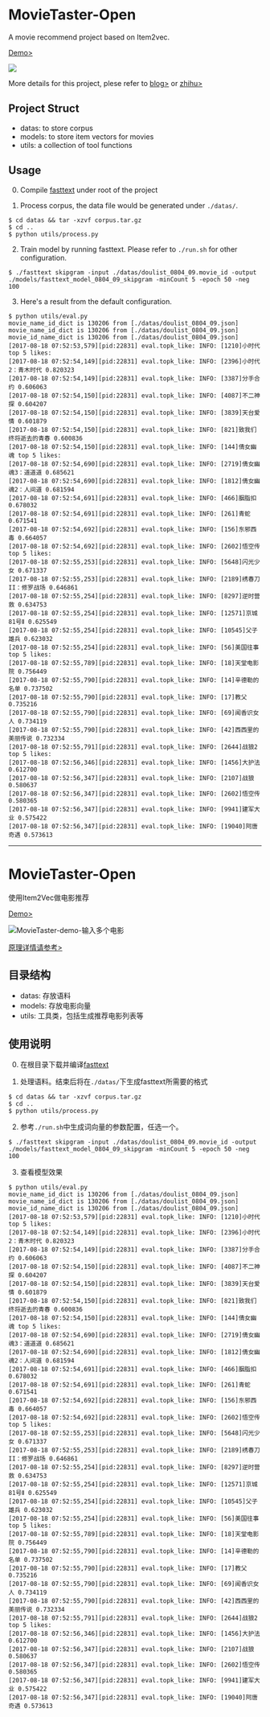 # MovieTaster-Open

A movie recommend project based on Item2vec.

[Demo>](https://movietaster.leanapp.cn/movies/)

<img src="/recommend_multiple.jpg" />

More details for this project, plese refer to [blog>](https://lujiaying.github.io/posts/2017/08/MovieTaster/) or [zhihu>](https://zhuanlan.zhihu.com/p/28491088)

## Project Struct
- datas:  to store corpus
- models: to store item vectors for movies
- utils: a collection of tool functions


## Usage

0. Compile [fasttext](https://github.com/facebookresearch/fastText) under root of the project

1. Process corpus, the data file would be generated under ```./datas/```.

```
$ cd datas && tar -xzvf corpus.tar.gz
$ cd ..
$ python utils/process.py
```

2. Train model by running fasttext. Please refer to ```./run.sh``` for other configuration.

```
$ ./fasttext skipgram -input ./datas/doulist_0804_09.movie_id -output ./models/fasttext_model_0804_09_skipgram -minCount 5 -epoch 50 -neg 100
```

3. Here's a result from the default configuration.

```
$ python utils/eval.py
movie_name_id_dict is 130206 from [./datas/doulist_0804_09.json]
movie_name_id_dict is 130206 from [./datas/doulist_0804_09.json]
movie_id_name_dict is 130206 from [./datas/doulist_0804_09.json]
[2017-08-18 07:52:53,579][pid:22831] eval.topk_like: INFO: [1210]小时代 top 5 likes:
[2017-08-18 07:52:54,149][pid:22831] eval.topk_like: INFO: [2396]小时代2：青木时代 0.820323
[2017-08-18 07:52:54,149][pid:22831] eval.topk_like: INFO: [3387]分手合约 0.606063
[2017-08-18 07:52:54,150][pid:22831] eval.topk_like: INFO: [4087]不二神探 0.604207
[2017-08-18 07:52:54,150][pid:22831] eval.topk_like: INFO: [3839]天台爱情 0.601879
[2017-08-18 07:52:54,150][pid:22831] eval.topk_like: INFO: [821]致我们终将逝去的青春 0.600836
[2017-08-18 07:52:54,150][pid:22831] eval.topk_like: INFO: [144]倩女幽魂 top 5 likes:
[2017-08-18 07:52:54,690][pid:22831] eval.topk_like: INFO: [2719]倩女幽魂3：道道道 0.685621
[2017-08-18 07:52:54,690][pid:22831] eval.topk_like: INFO: [1812]倩女幽魂2：人间道 0.681594
[2017-08-18 07:52:54,691][pid:22831] eval.topk_like: INFO: [466]胭脂扣 0.678032
[2017-08-18 07:52:54,691][pid:22831] eval.topk_like: INFO: [261]青蛇 0.671541
[2017-08-18 07:52:54,692][pid:22831] eval.topk_like: INFO: [156]东邪西毒 0.664057
[2017-08-18 07:52:54,692][pid:22831] eval.topk_like: INFO: [2602]悟空传 top 5 likes:
[2017-08-18 07:52:55,253][pid:22831] eval.topk_like: INFO: [5648]闪光少女 0.671337
[2017-08-18 07:52:55,253][pid:22831] eval.topk_like: INFO: [2189]绣春刀II：修罗战场 0.646861
[2017-08-18 07:52:55,254][pid:22831] eval.topk_like: INFO: [8297]逆时营救 0.634753
[2017-08-18 07:52:55,254][pid:22831] eval.topk_like: INFO: [12571]京城81号Ⅱ 0.625549
[2017-08-18 07:52:55,254][pid:22831] eval.topk_like: INFO: [10545]父子雄兵 0.623032
[2017-08-18 07:52:55,254][pid:22831] eval.topk_like: INFO: [56]美国往事 top 5 likes:
[2017-08-18 07:52:55,789][pid:22831] eval.topk_like: INFO: [18]天堂电影院 0.756449
[2017-08-18 07:52:55,790][pid:22831] eval.topk_like: INFO: [14]辛德勒的名单 0.737502
[2017-08-18 07:52:55,790][pid:22831] eval.topk_like: INFO: [17]教父 0.735216
[2017-08-18 07:52:55,790][pid:22831] eval.topk_like: INFO: [69]闻香识女人 0.734119
[2017-08-18 07:52:55,790][pid:22831] eval.topk_like: INFO: [42]西西里的美丽传说 0.732334
[2017-08-18 07:52:55,791][pid:22831] eval.topk_like: INFO: [2644]战狼2 top 5 likes:
[2017-08-18 07:52:56,346][pid:22831] eval.topk_like: INFO: [1456]大护法 0.612700
[2017-08-18 07:52:56,347][pid:22831] eval.topk_like: INFO: [2107]战狼 0.580637
[2017-08-18 07:52:56,347][pid:22831] eval.topk_like: INFO: [2602]悟空传 0.580365
[2017-08-18 07:52:56,347][pid:22831] eval.topk_like: INFO: [9941]建军大业 0.575422
[2017-08-18 07:52:56,347][pid:22831] eval.topk_like: INFO: [19040]阿唐奇遇 0.573613
```

------------------------

# MovieTaster-Open

使用Item2Vec做电影推荐

[Demo>](https://movietaster.leanapp.cn/movies/)

![MovieTaster-demo-输入多个电影](http://7xkdra.com1.z0.glb.clouddn.com/image/blog/MovieTaster/movie_rec_multi.png)

[原理详情请参考>](https://lujiaying.github.io/posts/2017/08/MovieTaster/)

## 目录结构
- datas:  存放语料
- models: 存放电影向量
- utils: 工具类，包括生成推荐电影列表等


## 使用说明

0. 在根目录下载并编译[fasttext](https://github.com/facebookresearch/fastText)

1. 处理语料。结束后将在```./datas/```下生成fasttext所需要的格式

```
$ cd datas && tar -xzvf corpus.tar.gz
$ cd ..
$ python utils/process.py
```

2. 参考```./run.sh```中生成词向量的参数配置，任选一个。

```
$ ./fasttext skipgram -input ./datas/doulist_0804_09.movie_id -output ./models/fasttext_model_0804_09_skipgram -minCount 5 -epoch 50 -neg 100
```

3. 查看模型效果

```
$ python utils/eval.py
movie_name_id_dict is 130206 from [./datas/doulist_0804_09.json]
movie_name_id_dict is 130206 from [./datas/doulist_0804_09.json]
movie_id_name_dict is 130206 from [./datas/doulist_0804_09.json]
[2017-08-18 07:52:53,579][pid:22831] eval.topk_like: INFO: [1210]小时代 top 5 likes:
[2017-08-18 07:52:54,149][pid:22831] eval.topk_like: INFO: [2396]小时代2：青木时代 0.820323
[2017-08-18 07:52:54,149][pid:22831] eval.topk_like: INFO: [3387]分手合约 0.606063
[2017-08-18 07:52:54,150][pid:22831] eval.topk_like: INFO: [4087]不二神探 0.604207
[2017-08-18 07:52:54,150][pid:22831] eval.topk_like: INFO: [3839]天台爱情 0.601879
[2017-08-18 07:52:54,150][pid:22831] eval.topk_like: INFO: [821]致我们终将逝去的青春 0.600836
[2017-08-18 07:52:54,150][pid:22831] eval.topk_like: INFO: [144]倩女幽魂 top 5 likes:
[2017-08-18 07:52:54,690][pid:22831] eval.topk_like: INFO: [2719]倩女幽魂3：道道道 0.685621
[2017-08-18 07:52:54,690][pid:22831] eval.topk_like: INFO: [1812]倩女幽魂2：人间道 0.681594
[2017-08-18 07:52:54,691][pid:22831] eval.topk_like: INFO: [466]胭脂扣 0.678032
[2017-08-18 07:52:54,691][pid:22831] eval.topk_like: INFO: [261]青蛇 0.671541
[2017-08-18 07:52:54,692][pid:22831] eval.topk_like: INFO: [156]东邪西毒 0.664057
[2017-08-18 07:52:54,692][pid:22831] eval.topk_like: INFO: [2602]悟空传 top 5 likes:
[2017-08-18 07:52:55,253][pid:22831] eval.topk_like: INFO: [5648]闪光少女 0.671337
[2017-08-18 07:52:55,253][pid:22831] eval.topk_like: INFO: [2189]绣春刀II：修罗战场 0.646861
[2017-08-18 07:52:55,254][pid:22831] eval.topk_like: INFO: [8297]逆时营救 0.634753
[2017-08-18 07:52:55,254][pid:22831] eval.topk_like: INFO: [12571]京城81号Ⅱ 0.625549
[2017-08-18 07:52:55,254][pid:22831] eval.topk_like: INFO: [10545]父子雄兵 0.623032
[2017-08-18 07:52:55,254][pid:22831] eval.topk_like: INFO: [56]美国往事 top 5 likes:
[2017-08-18 07:52:55,789][pid:22831] eval.topk_like: INFO: [18]天堂电影院 0.756449
[2017-08-18 07:52:55,790][pid:22831] eval.topk_like: INFO: [14]辛德勒的名单 0.737502
[2017-08-18 07:52:55,790][pid:22831] eval.topk_like: INFO: [17]教父 0.735216
[2017-08-18 07:52:55,790][pid:22831] eval.topk_like: INFO: [69]闻香识女人 0.734119
[2017-08-18 07:52:55,790][pid:22831] eval.topk_like: INFO: [42]西西里的美丽传说 0.732334
[2017-08-18 07:52:55,791][pid:22831] eval.topk_like: INFO: [2644]战狼2 top 5 likes:
[2017-08-18 07:52:56,346][pid:22831] eval.topk_like: INFO: [1456]大护法 0.612700
[2017-08-18 07:52:56,347][pid:22831] eval.topk_like: INFO: [2107]战狼 0.580637
[2017-08-18 07:52:56,347][pid:22831] eval.topk_like: INFO: [2602]悟空传 0.580365
[2017-08-18 07:52:56,347][pid:22831] eval.topk_like: INFO: [9941]建军大业 0.575422
[2017-08-18 07:52:56,347][pid:22831] eval.topk_like: INFO: [19040]阿唐奇遇 0.573613
```

